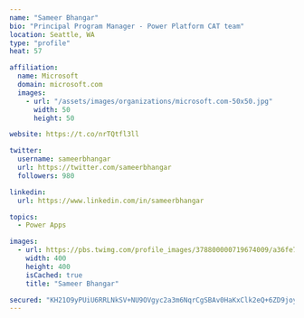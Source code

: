 ```yaml
---
name: "Sameer Bhangar"
bio: "Principal Program Manager - Power Platform CAT team"
location: Seattle, WA
type: "profile"
heat: 57

affiliation:
  name: Microsoft
  domain: microsoft.com
  images:
    - url: "/assets/images/organizations/microsoft.com-50x50.jpg"
      width: 50
      height: 50

website: https://t.co/nrTQtfl3ll

twitter:
  username: sameerbhangar
  url: https://twitter.com/sameerbhangar
  followers: 980

linkedin:
  url: https://www.linkedin.com/in/sameerbhangar

topics:
  - Power Apps

images:
  - url: https://pbs.twimg.com/profile_images/378800000719674009/a36fe7ddfab1778b76e5793772e43798_400x400.jpeg
    width: 400
    height: 400
    isCached: true
    title: "Sameer Bhangar"

secured: "KH21O9yPUiU6RRLNkSV+NU9OVgyc2a3m6NqrCgSBAv0HaKxClk2eQ+6ZD9joygZTDN+7SiJ3CYc1o/h+rfiMubwe0oR+/3Z7pvd1FhcoTzffpj3msSJezn221ePY5DgpARIfa1W1tt3WxENfUQOxUt1uwc7nDXq+LJq+sPCFHMe9FbhvJbTQ524gOvuWMGXAUgQgSkCgtVu+c5KvF4J6Wmpr92TRFdOE4rXsISgy77x90MKb8HLBMb9kXJlnxIhkt091yHBMydJVyqqd+GpvwOjiPz3+lUjh+SnV0CUNGZu+TcURqV4KBRKudMSbY4L4vmIQjEJabucULWEUXGxLOwbjR6RFbW+ef0pNrSjpOfkDPTI5URbG7lxvEQDAW/d8qDydWKLQxdtCWEwPFWKJXw==;pbX0fy+l+Nu1CI5Nkr2NGQ=="
---
```


